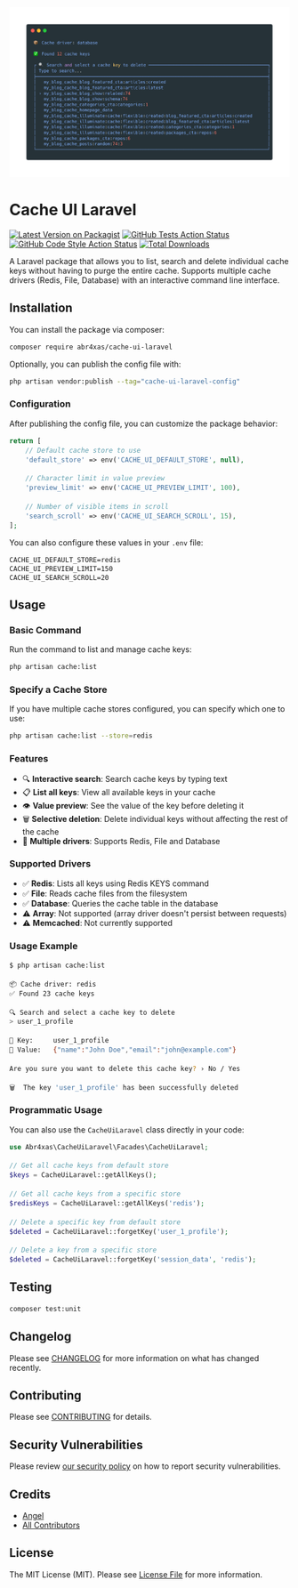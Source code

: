 <picture>
<img alt="Cache UI Laravel" src="art/cache-ui-laravel.png">
</picture>

# Cache UI Laravel

[![Latest Version on Packagist](https://img.shields.io/packagist/v/abr4xas/cache-ui-laravel.svg?style=flat-square)](https://packagist.org/packages/abr4xas/cache-ui-laravel)
[![GitHub Tests Action Status](https://img.shields.io/github/actions/workflow/status/abr4xas/cache-ui-laravel/run-tests.yml?branch=master&label=tests&style=flat-square)](https://github.com/abr4xas/cache-ui-laravel/actions?query=workflow%3Arun-tests+branch%3Amaster)
[![GitHub Code Style Action Status](https://img.shields.io/github/actions/workflow/status/abr4xas/cache-ui-laravel/fix-php-code-style-issues.yml?branch=master&label=code%20style&style=flat-square)](https://github.com/abr4xas/cache-ui-laravel/actions?query=workflow%3A"Fix+PHP+code+style+issues"+branch%3Amaster)
[![Total Downloads](https://img.shields.io/packagist/dt/abr4xas/cache-ui-laravel.svg?style=flat-square)](https://packagist.org/packages/abr4xas/cache-ui-laravel)

A Laravel package that allows you to list, search and delete individual cache keys without having to purge the entire cache. Supports multiple cache drivers (Redis, File, Database) with an interactive command line interface.

## Installation

You can install the package via composer:

```bash
composer require abr4xas/cache-ui-laravel
```

Optionally, you can publish the config file with:

```bash
php artisan vendor:publish --tag="cache-ui-laravel-config"
```

### Configuration

After publishing the config file, you can customize the package behavior:

```php
return [
    // Default cache store to use
    'default_store' => env('CACHE_UI_DEFAULT_STORE', null),

    // Character limit in value preview
    'preview_limit' => env('CACHE_UI_PREVIEW_LIMIT', 100),

    // Number of visible items in scroll
    'search_scroll' => env('CACHE_UI_SEARCH_SCROLL', 15),
];
```

You can also configure these values in your `.env` file:

```env
CACHE_UI_DEFAULT_STORE=redis
CACHE_UI_PREVIEW_LIMIT=150
CACHE_UI_SEARCH_SCROLL=20
```

## Usage

### Basic Command

Run the command to list and manage cache keys:

```bash
php artisan cache:list
```

### Specify a Cache Store

If you have multiple cache stores configured, you can specify which one to use:

```bash
php artisan cache:list --store=redis
```

### Features

- 🔍 **Interactive search**: Search cache keys by typing text
- 📋 **List all keys**: View all available keys in your cache
- 👁️ **Value preview**: See the value of the key before deleting it
- 🗑️ **Selective deletion**: Delete individual keys without affecting the rest of the cache
- 🔌 **Multiple drivers**: Supports Redis, File and Database

### Supported Drivers

- ✅ **Redis**: Lists all keys using Redis KEYS command
- ✅ **File**: Reads cache files from the filesystem
- ✅ **Database**: Queries the cache table in the database
- ⚠️ **Array**: Not supported (array driver doesn't persist between requests)
- ⚠️ **Memcached**: Not currently supported

### Usage Example

```bash
$ php artisan cache:list

📦 Cache driver: redis
✅ Found 23 cache keys

🔍 Search and select a cache key to delete
> user_1_profile

📝 Key:     user_1_profile
💾 Value:   {"name":"John Doe","email":"john@example.com"}

Are you sure you want to delete this cache key? › No / Yes

🗑️  The key 'user_1_profile' has been successfully deleted
```

### Programmatic Usage

You can also use the `CacheUiLaravel` class directly in your code:

```php
use Abr4xas\CacheUiLaravel\Facades\CacheUiLaravel;

// Get all cache keys from default store
$keys = CacheUiLaravel::getAllKeys();

// Get all cache keys from a specific store
$redisKeys = CacheUiLaravel::getAllKeys('redis');

// Delete a specific key from default store
$deleted = CacheUiLaravel::forgetKey('user_1_profile');

// Delete a key from a specific store
$deleted = CacheUiLaravel::forgetKey('session_data', 'redis');
```

## Testing

```bash
composer test:unit
```

## Changelog

Please see [CHANGELOG](CHANGELOG.md) for more information on what has changed recently.

## Contributing

Please see [CONTRIBUTING](CONTRIBUTING.md) for details.

## Security Vulnerabilities

Please review [our security policy](../../security/policy) on how to report security vulnerabilities.

## Credits

- [Angel](https://github.com/abr4xas)
- [All Contributors](../../contributors)

## License

The MIT License (MIT). Please see [License File](LICENSE.md) for more information.
